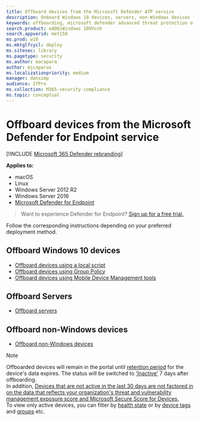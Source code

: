```yaml
---
title: Offboard devices from the Microsoft Defender ATP service
description: Onboard Windows 10 devices, servers, non-Windows devices from the Microsoft Defender ATP service
keywords: offboarding, microsoft defender advanced threat protection offboarding, windows atp offboarding
search.product: eADQiWindows 10XVcnh
search.appverid: met150
ms.prod: w10
ms.mktglfcycl: deploy
ms.sitesec: library
ms.pagetype: security
ms.author: macapara
author: mjcaparas
ms.localizationpriority: medium
manager: dansimp
audience: ITPro
ms.collection: M365-security-compliance 
ms.topic: conceptual
---
```


# Offboard devices from the Microsoft Defender for Endpoint service

[!INCLUDE [Microsoft 365 Defender rebranding](../../includes/microsoft-defender.md)]


**Applies to:**
- macOS
- Linux
- Windows Server 2012 R2
- Windows Server 2016
- [Microsoft Defender for Endpoint](https://go.microsoft.com/fwlink/p/?linkid=2146631)


>Want to experience Defender for Endpoint? [Sign up for a free trial.](https://www.microsoft.com/microsoft-365/windows/microsoft-defender-atp?ocid=docs-wdatp-offboarddevices-abovefoldlink)

Follow the corresponding instructions depending on your preferred deployment method.

## Offboard Windows 10 devices
- [Offboard devices using a local script](configure-endpoints-script.md#offboard-devices-using-a-local-script)
- [Offboard devices using Group Policy](configure-endpoints-gp.md#offboard-devices-using-group-policy)
- [Offboard devices using Mobile Device Management tools](configure-endpoints-mdm.md#offboard-and-monitor-devices-using-mobile-device-management-tools)

## Offboard Servers
- [Offboard servers](configure-server-endpoints.md#offboard-windows-servers)

## Offboard non-Windows devices
- [Offboard non-Windows devices](configure-endpoints-non-windows.md#offboard-non-windows-devices)

>[!NOTE]
> Offboarded devices will remain in the portal until [retention period](data-storage-privacy.md#how-long-will-microsoft-store-my-data-what-is-microsofts-data-retention-policy) for the device's data expires. The status will be switched to ['Inactive'](fix-unhealthy-sensors.md#inactive-devices) 7 days after offboarding. <br> 
> In addition, [Devices that are not active in the last 30 days are not factored in on the data that reflects your organization's threat and vulnerability management exposure score and Microsoft Secure Score for Devices.](tvm-dashboard-insights.md) <br>
> To view only active devices, you can filter by [health state](machines-view-overview.md#health-state) or by [device tags](machine-tags.md) and [groups](machine-groups.md) etc. 
